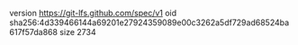 version https://git-lfs.github.com/spec/v1
oid sha256:4d339466144a69201e27924359089e00c3262a5df729ad68524ba617f57da868
size 2734
